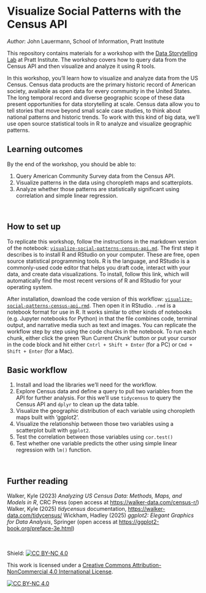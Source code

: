 # Visualize Social Patterns with the Census API

_Author_: John Lauermann, School of Information, Pratt Institute


This repository contains materials for a workshop with the [Data Storytelling Lab](https://github.com/DataStorytellingLab) at Pratt Institute. The workshop covers how to query data from the Census API and then visualize and analyze it using R tools. 

In this workshop, you’ll learn how to visualize and analyze data from the US Census. Census data products are the primary historic record of American society, available as open data for every community in the United States. The long temporal record and diverse geographic scope of these data present opportunities for data storytelling at scale. Census data allow you to tell stories that move beyond small scale case studies, to think about national patterns and historic trends. 
To work with this kind of big data, we’ll use open source statistical tools in R to analyze and visualize geographic patterns. 
<br>

## Learning outcomes
By the end of the workshop, you should be able to: 
1)	Query American Community Survey data from the Census API. 
2)	Visualize patterns in the data using choropleth maps and scatterplots.
3)	Analyze whether those patterns are statistically significant using correlation and simple linear regression. 
<br>

## How to set up
To replicate this workshop, follow the instructions in the markdown version of the notebook: [`visualize-social-patterns-census-api.md`](visualize-social-patterns-census-api.md). The first step it describes is to install R and RStudio on your computer. These are free, open source statistical programming tools. R is the language, and RStudio is a commonly-used code editor that helps you draft code, interact with your data, and create data visualizations. To install, follow this link, which will automatically find the most recent versions of R and RStudio for your operating system. 

After installation, download the code version of this workflow: [`visualize-social-patterns-census-api.rmd`](visualize-social-patterns-census-api.Rmd). Then open it in RStudio. `.rmd` is a notebook format for use in R. It works similar to other kinds of notebooks (e.g. Jupyter notebooks for Python) in that the file combines code, terminal output, and narrative media such as text and images. You can replicate the workflow step by step using the code chunks in the notebook. To run each chunk, either click the green ‘Run Current Chunk’ button or put your cursor in the code block and hit either `Cntrl + Shift + Enter` (for a PC) or `Cmd + Shift + Enter` (for a Mac). 
<br>

## Basic workflow
1)	Install and load the libraries we’ll need for the workflow. 
2)	Explore Census data and define a query to pull two variables from the API for further analysis. For this we’ll use `tidycensus` to query the Census API and `dplyr` to clean up the data table.
3)	Visualize the geographic distribution of each variable using choropleth maps built with ‘ggplot2’.
4)	Visualize the relationship between those two variables using a scatterplot built with `ggplot2`. 
5)	Test the correlation between those variables using `cor.test()`
6)	Test whether one variable predicts the other using simple linear regression with `lm()` function. 
<br>

## Further reading
Walker, Kyle (2023) _Analyzing US Census Data: Methods, Maps, and Models in R_, CRC Press (open access at https://walker-data.com/census-r/)
Walker, Kyle (2025) _tidycensus_ documentation, https://walker-data.com/tidycensus/
Wickham, Hadley (2025) _ggplot2: Elegant Graphics for Data Analysis_, Springer (open access at https://ggplot2-book.org/preface-3e.html)
<br>
<br>
<br>

Shield: [![CC BY-NC 4.0][cc-by-nc-shield]][cc-by-nc]

This work is licensed under a
[Creative Commons Attribution-NonCommercial 4.0 International License][cc-by-nc].

[![CC BY-NC 4.0][cc-by-nc-image]][cc-by-nc]

[cc-by-nc]: https://creativecommons.org/licenses/by-nc/4.0/
[cc-by-nc-image]: https://licensebuttons.net/l/by-nc/4.0/88x31.png
[cc-by-nc-shield]: https://img.shields.io/badge/License-CC%20BY--NC%204.0-lightgrey.svg
